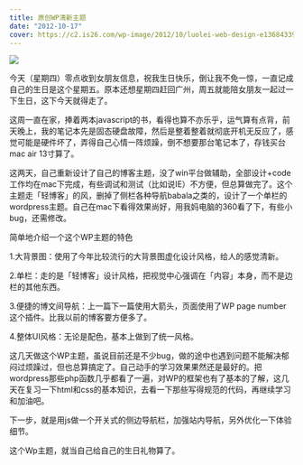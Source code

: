 ```yaml
---
title: 原创WP清新主题
date: "2012-10-17"
cover: https://c2.is26.com/wp-image/2012/10/luolei-web-design-e1368433947572.jpg
---
```


![](https://c2.is26.com/wp-image/2012/10/luolei-web-design-e1368433947572.jpg)

今天（星期四）零点收到女朋友信息，祝我生日快乐，倒让我不免一惊，一直记成自己的生日是这个星期五。原本还想星期四赶回广州，周五就能陪女朋友一起过一下生日，这下今天就得走了。

这周一直在家，捧着两本javascript的书，看得也算不亦乐乎，运气算有点背，前天晚上，我的笔记本先是固态硬盘故障，然后是整着整着就彻底开机无反应了，感觉可能是硬件坏了，弄得自己心情一阵烦躁，倒不想要那台笔记本了，存钱买台mac air 13寸算了。

这两天，自己重新设计了自己的博客主题，没了win平台做辅助，全部设计+code工作均在mac下完成，有些调试和测试（比如说IE）不方便，但总算做完了。这个主题走「轻博客」的风，删掉了侧栏各种导航babala之类的，设计了一个单栏的wordpress主题。自己在mac下看得效果尚好，用我妈电脑的360看了下，有些小bug，还需修改。

简单地介绍一个这个WP主题的特色

1.大背景图：使用了今年比较流行的大背景图虚化设计风格，给人的感觉清新。

2.单栏：走的是「轻博客」设计风格，把视觉中心强调在「内容」本身，而不是边栏的其他东西。

3.便捷的博文间导航：上一篇下一篇使用大箭头，页面使用了WP page number这个插件。比我以前的博客要方便多了。

4.整体UI风格：无论是配色，基本上做到了统一风格。

这几天做这个WP主题，虽说目前还是不少bug，做的途中也遇到问题不能解决郁闷过烦躁过，但也总算搞定了。自己动手的学习效果果然还是最好的。把wordpress那些php函数几乎都看了一遍，对WP的框架也有了基本的了解，这几天在复习一下html和css的基本知识，去看一下那些写得规范的代码，再继续学习和加油吧。

下一步，就是用js做一个开关式的侧边导航栏，加强站内导航，另外优化一下体验细节。

这个Wp主题，就当自己给自己的生日礼物算了。
